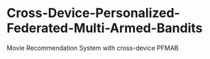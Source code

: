 # Cross-Device-Personalized-Federated-Multi-Armed-Bandits
Movie Recommendation System with cross-device PFMAB
